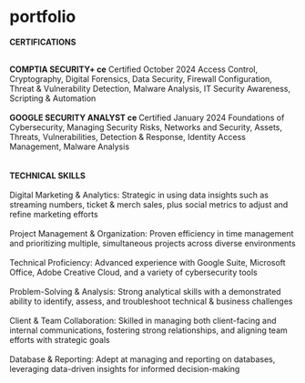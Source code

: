 # portfolio


<strong>CERTIFICATIONS</strong><br><br>

<strong>COMPTIA SECURITY+ ce</strong>
Certified October 2024
Access Control, Cryptography, Digital Forensics, Data Security, Firewall Configuration, Threat & Vulnerability Detection, Malware Analysis, IT Security Awareness, Scripting & Automation
<br><br>
<strong>GOOGLE SECURITY ANALYST ce </strong>
Certified January 2024
Foundations of Cybersecurity, Managing Security Risks, Networks and Security, Assets, Threats, Vulnerabilities, Detection & Response, Identity Access Management, Malware Analysis
<br><br><br>
<strong>TECHNICAL SKILLS</strong>
<br><br>
Digital Marketing & Analytics:
Strategic in using data insights such as streaming numbers, ticket & merch sales, plus social metrics to adjust and refine marketing efforts
<br><br>
Project Management & Organization:
Proven efficiency in time management and prioritizing multiple, simultaneous projects across diverse environments
<br><br>
Technical Proficiency:
Advanced experience with Google Suite, Microsoft Office, Adobe Creative Cloud, and a variety of cybersecurity tools
<br><br>
Problem-Solving & Analysis:
Strong analytical skills with a demonstrated ability to identify, assess, and troubleshoot technical & business challenges
<br><br>
Client & Team Collaboration:
Skilled in managing both client-facing and internal communications, fostering strong relationships, and aligning team efforts with strategic goals
<br><br>
Database & Reporting:
Adept at managing and reporting on databases, leveraging data-driven insights for informed decision-making

